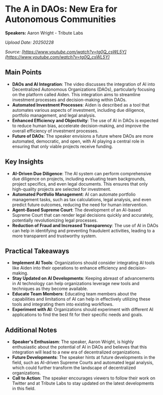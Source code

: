 # The A in DAOs: New Era for Autonomous Communities

**Speakers:** Aaron Wright - Tribute Labs


*Upload Date: 20250228*

*Source: [https://www.youtube.com/watch?v=tg0Q_csWL5Y](https://www.youtube.com/watch?v=tg0Q_csWL5Y)*

## Main Points

- **DAOs and AI Integration**: The video discusses the integration of AI into Decentralized Autonomous Organizations (DAOs), particularly focusing on the platform called Aiden. This integration aims to streamline investment processes and decision-making within DAOs.
- **Automated Investment Processes**: Aiden is described as a tool that automates various aspects of investment, including due diligence, portfolio management, and legal analysis.
- **Enhanced Efficiency and Objectivity**: The use of AI in DAOs is expected to reduce human bias, accelerate decision-making, and improve the overall efficiency of investment processes.
- **Future of DAOs**: The speaker envisions a future where DAOs are more automated, democratic, and open, with AI playing a central role in ensuring that only viable projects receive funding.

## Key Insights

- **AI-Driven Due Diligence**: The AI system can perform comprehensive due diligence on projects, including evaluating team backgrounds, project specifics, and even legal documents. This ensures that only high-quality projects are selected for investment.
- **Automated Portfolio Management**: AI can automate portfolio management tasks, such as tax calculations, legal analysis, and even predict future outcomes, reducing the need for human intervention.
- **Agent-Based Supreme Court**: The development of an AI-based Supreme Court that can render legal decisions quickly and accurately, potentially revolutionizing legal processes.
- **Reduction of Fraud and Increased Transparency**: The use of AI in DAOs can help in identifying and preventing fraudulent activities, leading to a more transparent and trustworthy system.

## Practical Takeaways

- **Implement AI Tools**: Organizations should consider integrating AI tools like Aiden into their operations to enhance efficiency and decision-making.
- **Stay Updated on AI Developments**: Keeping abreast of advancements in AI technology can help organizations leverage new tools and techniques as they become available.
- **Educate Team Members**: Educating team members about the capabilities and limitations of AI can help in effectively utilizing these tools and integrating them into existing workflows.
- **Experiment with AI**: Organizations should experiment with different AI applications to find the best fit for their specific needs and goals.

## Additional Notes

- **Speaker's Enthusiasm**: The speaker, Aaron Wright, is highly enthusiastic about the potential of AI in DAOs and believes that this integration will lead to a new era of decentralized organizations.
- **Future Developments**: The speaker hints at future developments in the field, such as AI-driven Supreme Courts and automated legal analysis, which could further transform the landscape of decentralized organizations.
- **Call to Action**: The speaker encourages viewers to follow their work on Twitter and at Tribute Labs to stay updated on the latest developments in this field.